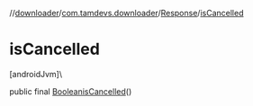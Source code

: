 //[downloader](../../../index.md)/[com.tamdevs.downloader](../index.md)/[Response](index.md)/[isCancelled](is-cancelled.md)

# isCancelled

[androidJvm]\

public final [Boolean](https://developer.android.com/reference/kotlin/java/lang/Boolean.html)[isCancelled](is-cancelled.md)()
